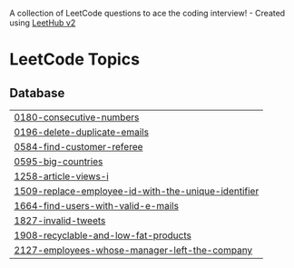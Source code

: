 A collection of LeetCode questions to ace the coding interview! - Created using [LeetHub v2](https://github.com/arunbhardwaj/LeetHub-2.0)
<!---LeetCode Topics Start-->
# LeetCode Topics
## Database
|  |
| ------- |
| [0180-consecutive-numbers](https://github.com/jpremijeev/LeetCode/tree/master/0180-consecutive-numbers) |
| [0196-delete-duplicate-emails](https://github.com/jpremijeev/LeetCode/tree/master/0196-delete-duplicate-emails) |
| [0584-find-customer-referee](https://github.com/jpremijeev/LeetCode/tree/master/0584-find-customer-referee) |
| [0595-big-countries](https://github.com/jpremijeev/LeetCode/tree/master/0595-big-countries) |
| [1258-article-views-i](https://github.com/jpremijeev/LeetCode/tree/master/1258-article-views-i) |
| [1509-replace-employee-id-with-the-unique-identifier](https://github.com/jpremijeev/LeetCode/tree/master/1509-replace-employee-id-with-the-unique-identifier) |
| [1664-find-users-with-valid-e-mails](https://github.com/jpremijeev/LeetCode/tree/master/1664-find-users-with-valid-e-mails) |
| [1827-invalid-tweets](https://github.com/jpremijeev/LeetCode/tree/master/1827-invalid-tweets) |
| [1908-recyclable-and-low-fat-products](https://github.com/jpremijeev/LeetCode/tree/master/1908-recyclable-and-low-fat-products) |
| [2127-employees-whose-manager-left-the-company](https://github.com/jpremijeev/LeetCode/tree/master/2127-employees-whose-manager-left-the-company) |
<!---LeetCode Topics End-->